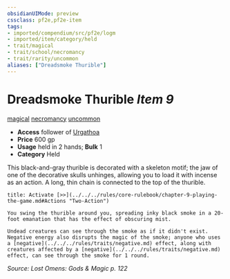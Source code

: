 ```yaml
---
obsidianUIMode: preview
cssclass: pf2e,pf2e-item
tags:
- imported/compendium/src/pf2e/logm
- imported/item/category/held
- trait/magical
- trait/school/necromancy
- trait/rarity/uncommon
aliases: ["Dreadsmoke Thurible"]
---
```

# Dreadsmoke Thurible *Item 9*  
[magical](magical.md)  [necromancy](necromancy.md)  [uncommon](uncommon.md)  

- **Access** follower of [Urgathoa](../../setting/deities/urgathoa.md)
- **Price** 600 gp
- **Usage** held in 2 hands; **Bulk** 1
- **Category** Held

This black-and-gray thurible is decorated with a skeleton motif; the jaw of one of the decorative skulls unhinges, allowing you to load it with incense as an action. A long, thin chain is connected to the top of the thurible.

```ad-embed-ability
title: Activate [>>](../../../rules/core-rulebook/chapter-9-playing-the-game.md#Actions "Two-Action")

You swing the thurible around you, spreading inky black smoke in a 20-foot emanation that has the effect of obscuring mist.

Undead creatures can see through the smoke as if it didn't exist. Negative energy also disrupts the magic of the smoke; anyone who uses a [negative](../../../rules/traits/negative.md) effect, along with creatures affected by a [negative](../../../rules/traits/negative.md) effect, can see through the smoke for 1 round.
```

*Source: Lost Omens: Gods & Magic p. 122*
